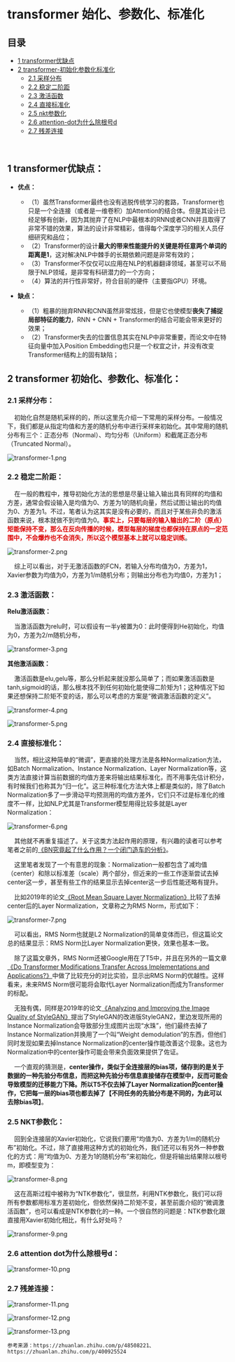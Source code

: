 # transformer 始化、参数化、标准化

## 目录

- [1 transformer优缺点](#1-transformer优缺点)
- [2 transformer-初始化参数化标准化](#2-transformer-初始化参数化标准化)
  - [2.1 采样分布](#21-采样分布)
  - [2.2 稳定二阶距](#22-稳定二阶距)
  - [2.3 激活函数](#23-激活函数)
  - [2.4 直接标准化](#24-直接标准化)
  - [2.5 nkt参数化](#25-nkt参数化)
  - [2.6 attention-dot为什么除根号d](#26-attention-dot为什么除根号d)
  - [2.7 残差连接](#27-残差连接)


<br>

## 1 transformer优缺点：

- **优点：**
  - （1）虽然Transformer最终也没有逃脱传统学习的套路，Transformer也只是一个全连接（或者是一维卷积）加Attention的结合体。但是其设计已经足够有创新，因为其抛弃了在NLP中最根本的RNN或者CNN并且取得了非常不错的效果，算法的设计非常精彩，值得每个深度学习的相关人员仔细研究和品位；
  - （2）Transformer的设计**最大的带来性能提升的关键是将任意两个单词的距离是1**，这对解决NLP中棘手的长期依赖问题是非常有效的；
  - （3）Transformer不仅仅可以应用在NLP的机器翻译领域，甚至可以不局限于NLP领域，是非常有科研潜力的一个方向；
  - （4）算法的并行性非常好，符合目前的硬件（主要指GPU）环境。

- **缺点：**
  - （1）粗暴的抛弃RNN和CNN虽然非常炫技，但是它也使模型**丧失了捕捉局部特征的能力**，RNN + CNN + Transformer的结合可能会带来更好的效果；
  - （2）Transformer失去的位置信息其实在NLP中非常重要，而论文中在特征向量中加入Position Embedding也只是一个权宜之计，并没有改变Transformer结构上的固有缺陷；


## 2 transformer 初始化、参数化、标准化：

### 2.1 采样分布：

&nbsp;&nbsp;&nbsp;&nbsp;初始化自然是随机采样的的，所以这里先介绍一下常用的采样分布。一般情况下，我们都是从指定均值和方差的随机分布中进行采样来初始化。其中常用的随机分布有三个：正态分布（Normal）、均匀分布（Uniform）和截尾正态分布（Truncated Normal）。

![transformer-1.png](..%2Fassets%2Fassets11%2Ftransformer-1.png)


### 2.2 稳定二阶距：

&nbsp;&nbsp;&nbsp;&nbsp;在一般的教程中，推导初始化方法的思想是尽量让输入输出具有同样的均值和方差，通常会假设输入是均值为0、方差为1的随机向量，然后试图让输出的均值为0、方差为1。不过，笔者认为这其实是没有必要的，而且对于某些非负的激活函数来说，根本就做不到均值为0。**<font color="#dd0000">事实上，只要每层的输入输出的二阶（原点）矩能保持不变，那么在反向传播的时候，模型每层的梯度也都保持在原点的一定范围中，不会爆炸也不会消失，所以这个模型基本上就可以稳定训练</font>**。


![transformer-2.png](..%2Fassets%2Fassets11%2Ftransformer-2.png)

&nbsp;&nbsp;&nbsp;&nbsp;综上可以看出，对于无激活函数的FCN，若输入分布均值为0，方差为1，Xavier参数为均值为0，方差为1/m随机分布；则输出分布也为均值0，方差为1；


### 2.3 激活函数：

**Relu激活函数：**

&nbsp;&nbsp;&nbsp;&nbsp;当激活函数为relu时，可以假设有一半y被置为0：此时便得到He初始化，均值为0，方差为2/m随机分布，

![transformer-3.png](..%2Fassets%2Fassets11%2Ftransformer-3.png)


**其他激活函数：**

&nbsp;&nbsp;&nbsp;&nbsp;激活函数是elu,gelu等，那么分析起来就没那么简单了；而如果激活函数是tanh,sigmoid的话，那么根本找不到任何初始化能使得二阶矩为1；这种情况下如果还想保持二阶矩不变的话，那么可以考虑的方案是“微调激活函数的定义”。

![transformer-4.png](..%2Fassets%2Fassets11%2Ftransformer-4.png)

![transformer-5.png](..%2Fassets%2Fassets11%2Ftransformer-5.png)


### 2.4 直接标准化：


&nbsp;&nbsp;&nbsp;&nbsp;当然，相比这种简单的“微调”，更直接的处理方法是各种Normalization方法，如Batch Normalization、Instance Normalization、Layer Normalization等，这类方法直接计算当前数据的均值方差来将输出结果标准化，而不用事先估计积分，有时候我们也称其为“归一化”。这三种标准化方法大体上都是类似的，除了Batch Normalization多了一步滑动平均预测用的均值方差外，它们只不过是标准化的维度不一样，比如NLP尤其是Transformer模型用得比较多就是Layer Normalization：

![transformer-6.png](..%2Fassets%2Fassets11%2Ftransformer-6.png)


&nbsp;&nbsp;&nbsp;&nbsp;其他就不再重复描述了。关于这类方法起作用的原理，有兴趣的读者可以参考笔者之前的[《BN究竟起了什么作用？一个闭门造车的分析》](https://kexue.fm/archives/6992)。

&nbsp;&nbsp;&nbsp;&nbsp;这里笔者发现了一个有意思的现象：Normalization一般都包含了减均值（center）和除以标准差（scale）两个部分，但近来的一些工作逐渐尝试去掉center这一步，甚至有些工作的结果显示去掉center这一步后性能还略有提升。

&nbsp;&nbsp;&nbsp;&nbsp;比如2019年的论文[《Root Mean Square Layer Normalization》](https://arxiv.org/abs/1910.07467)比较了去掉center后的Layer Normalization，文章称之为RMS Norm，形式如下：

![transformer-7.png](..%2Fassets%2Fassets11%2Ftransformer-7.png)


&nbsp;&nbsp;&nbsp;&nbsp;可以看出，RMS Norm也就是L2 Normalization的简单变体而已，但这篇论文总的结果显示：RMS Norm比Layer Normalization更快，效果也基本一致。

&nbsp;&nbsp;&nbsp;&nbsp;除了这篇文章外，RMS Norm还被Google用在了T5中，并且在另外的一篇文章[《Do Transformer Modifications Transfer Across Implementations and Applications?》](https://arxiv.org/abs/2102.11972)中做了比较充分的对比实验，显示出RMS Norm的优越性。这样看来，未来RMS Norm很可能将会取代Layer Normalization而成为Transformer的标配。

&nbsp;&nbsp;&nbsp;&nbsp;无独有偶，同样是2019年的论文[《Analyzing and Improving the Image Quality of StyleGAN》](https://arxiv.org/abs/1912.04958)提出了StyleGAN的改进版StyleGAN2，里边发现所用的Instance Normalization会导致部分生成图片出现“水珠”，他们最终去掉了Instance Normalization并换用了一个叫“Weight demodulation”的东西，但他们同时发现如果去掉Instance Normalization的center操作能改善这个现象。这也为Normalization中的center操作可能会带来负面效果提供了佐证。

&nbsp;&nbsp;&nbsp;&nbsp;一个直观的猜测是，**center操作，类似于全连接层的bias项，储存到的是关于数据的一种先验分布信息，而把这种先验分布信息直接储存在模型中，反而可能会导致模型的迁移能力下降。所以T5不仅去掉了Layer Normalization的center操作，它把每一层的bias项也都去掉了【不同任务的先验分布是不同的，为此可以去除bias项】**。


### 2.5 NKT参数化：

&nbsp;&nbsp;&nbsp;&nbsp;回到全连接层的Xavier初始化，它说我们要用“均值为0、方差为1/m的随机分布”初始化。不过，除了直接用这种方式的初始化外，我们还可以有另外一种参数化的方式：用“均值为0、方差为1的随机分布”来初始化，但是将输出结果除以根号m，即模型变为：

![transformer-8.png](..%2Fassets%2Fassets11%2Ftransformer-8.png)

&nbsp;&nbsp;&nbsp;&nbsp;这在高斯过程中被称为“NTK参数化”，很显然，利用NTK参数化，我们可以将所有参数都用标准方差初始化，但依然保持二阶矩不变，甚至前面介绍的“微调激活函数”，也可以看成是NTK参数化的一种。一个很自然的问题是：NTK参数化跟直接用Xavier初始化相比，有什么好处吗？

![transformer-9.png](..%2Fassets%2Fassets11%2Ftransformer-9.png)


### 2.6 attention dot为什么除根号d：

![transformer-10.png](..%2Fassets%2Fassets11%2Ftransformer-10.png)


### 2.7 残差连接：

![transformer-11.png](..%2Fassets%2Fassets11%2Ftransformer-11.png)

![transformer-12.png](..%2Fassets%2Fassets11%2Ftransformer-12.png)

![transformer-13.png](..%2Fassets%2Fassets11%2Ftransformer-13.png)



    参考来源：https://zhuanlan.zhihu.com/p/48508221、https://zhuanlan.zhihu.com/p/400925524
